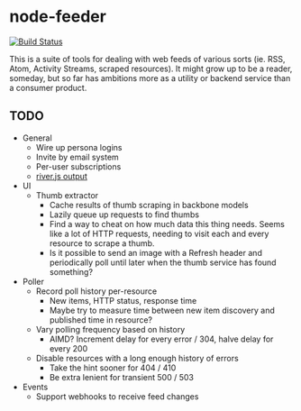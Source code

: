 # node-feeder

[![Build Status](https://secure.travis-ci.org/lmorchard/node-feeder.png)](http://travis-ci.org/lmorchard/node-feeder)

This is a suite of tools for dealing with web feeds of various sorts (ie. RSS,
Atom, Activity Streams, scraped resources). It might grow up to be a reader,
someday, but so far has ambitions more as a utility or backend service than a
consumer product.

## TODO

* General
    * Wire up persona logins
    * Invite by email system
    * Per-user subscriptions
    * [river.js output](http://riverjs.org/)
* UI
    * Thumb extractor
        * Cache results of thumb scraping in backbone models
        * Lazily queue up requests to find thumbs
        * Find a way to cheat on how much data this thing needs. Seems like a
          lot of HTTP requests, needing to visit each and every resource to
          scrape a thumb.
        * Is it possible to send an image with a Refresh header and
          periodically poll until later when the thumb service has found
          something?
* Poller
    * Record poll history per-resource
        * New items, HTTP status, response time
        * Maybe try to measure time between new item discovery and published time in resource?
    * Vary polling frequency based on history
        * AIMD? Increment delay for every error / 304, halve delay for every 200
    * Disable resources with a long enough history of errors
        * Take the hint sooner for 404 / 410
        * Be extra lenient for transient 500 / 503
* Events
    * Support webhooks to receive feed changes
